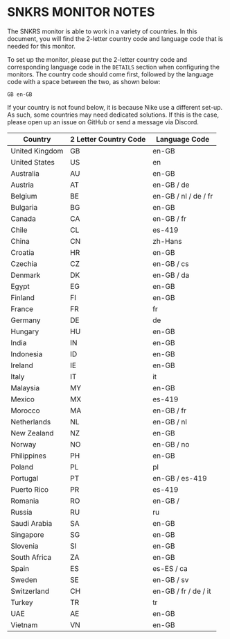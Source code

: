 # SNKRS MONITOR NOTES

The SNKRS monitor is able to work in a variety of countries. In this document, you will find the 2-letter country code and language code that is needed for this monitor.

To set up the monitor, please put the 2-letter country code and corresponding language code in the `DETAILS` section when configuring the monitors. The country code should come first, followed by the language code with a space between the two, as shown below:
```
GB en-GB
```

If your country is not found below, it is because Nike use a different set-up. As such, some countries may need dedicated solutions. If this is the case, please open up an issue on GitHub or send a message via Discord.

Country | 2 Letter Country Code | Language Code
--------|-----------------------|--------------
United Kingdom | GB | en-GB
United States | US | en
Australia | AU | en-GB
Austria | AT | en-GB / de
Belgium | BE | en-GB / nl / de / fr
Bulgaria | BG | en-GB
Canada | CA | en-GB / fr
Chile | CL | es-419
China | CN | zh-Hans
Croatia | HR | en-GB
Czechia | CZ | en-GB / cs
Denmark | DK | en-GB / da
Egypt | EG | en-GB
Finland | FI | en-GB
France | FR | fr
Germany | DE | de
Hungary | HU | en-GB
India | IN | en-GB
Indonesia | ID | en-GB
Ireland | IE | en-GB
Italy | IT | it
Malaysia | MY | en-GB
Mexico | MX | es-419
Morocco | MA | en-GB / fr
Netherlands | NL | en-GB / nl 
New Zealand | NZ | en-GB
Norway | NO | en-GB / no
Philippines | PH | en-GB 
Poland | PL | pl
Portugal | PT | en-GB / es-419
Puerto Rico | PR | es-419
Romania | RO | en-GB / 
Russia | RU | ru
Saudi Arabia | SA | en-GB
Singapore | SG | en-GB
Slovenia | SI | en-GB   
South Africa | ZA | en-GB
Spain | ES | es-ES / ca
Sweden | SE | en-GB / sv
Switzerland | CH | en-GB / fr / de / it 
Turkey | TR | tr
UAE | AE | en-GB
Vietnam | VN | en-GB

